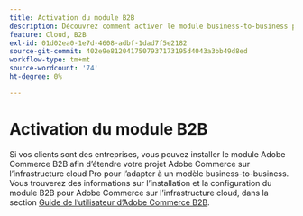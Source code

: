 ```yaml
---
title: Activation du module B2B
description: Découvrez comment activer le module business-to-business pour Adobe Commerce sur l’infrastructure cloud.
feature: Cloud, B2B
exl-id: 01d02ea0-1e7d-4608-adbf-1dad7f5e2182
source-git-commit: 402e9e8120417507937173195d4043a3bb49d8ed
workflow-type: tm+mt
source-wordcount: '74'
ht-degree: 0%

---
```


# Activation du module B2B

Si vos clients sont des entreprises, vous pouvez installer le module Adobe Commerce B2B afin d’étendre votre projet Adobe Commerce sur l’infrastructure cloud Pro pour l’adapter à un modèle business-to-business. Vous trouverez des informations sur l’installation et la configuration du module B2B pour Adobe Commerce sur l’infrastructure cloud, dans la section [Guide de l’utilisateur d’Adobe Commerce B2B](https://experienceleague.adobe.com/docs/commerce-admin/b2b/guide-overview.html).

